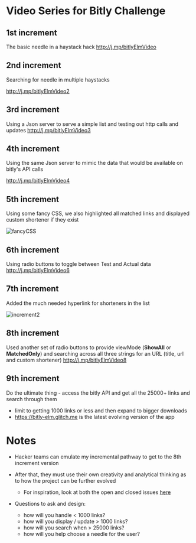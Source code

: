 
# Video Series for Bitly Challenge


## 1st increment
The basic needle in a haystack hack 
http://j.mp/bitlyElmVideo

## 2nd increment
Searching for needle in multiple haystacks 

http://j.mp/bitlyElmVideo2

## 3rd increment
Using a Json server to serve a simple list and testing out http calls and updates 
http://j.mp/bitlyElmVideo3

## 4th increment

Using the same Json server to mimic the data that would be available on bitly's API calls 

http://j.mp/bitlyElmVideo4

## 5th increment 

Using some fancy CSS, we also highlighted all matched links and displayed custom shortener if they exist 

![fancyCSS](https://files.gitter.im/kgashok/advik/5bku/Screenshot-2018-11-07-at-16.58.47.png)

## 6th increment 

Using radio buttons to toggle between Test and Actual data
http://j.mp/bitlyElmVideo6

## 7th increment 

Added the much needed hyperlink for shorteners in the list 

![increment2](http://bit.ly/incrementPic2)

## 8th increment
Used another set of radio buttons to provide viewMode (**ShowAll** or **MatchedOnly**) and searching across all three strings for an URL (title, url and custom shortener)
http://j.mp/bitlyElmVideo8 

## 9th increment

Do the ultimate thing - access the bitly API and get all the 25000+ links and search through them   
  - limit to getting 1000 links or less and then expand to bigger downloads 
  - https://bitly-elm.glitch.me is the latest evolving version of the app


# Notes

- Hacker teams can emulate my incremental pathway to get to the 8th increment version 
- After that, they must use their own creativity and analytical thinking as to how the project can be further evolved 
	- For inspiration, look at both the open and closed issues [here](https://github.com/kgashok/elm-for-bitly/issues)

 - Questions to ask and design: 
	  - how will you handle < 1000 links? 
	  - how will you display / update > 1000 links? 
	  - how will you search when > 25000 links? 
	  - how will you help choose a needle for the user? 




